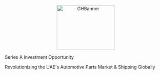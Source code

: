 <div align="center">
<img width="180" height="140" alt="GHBanner" src="https://part2car.ae/client/layout/imgs/logo.png" />
</div>

Series A Investment Opportunity

Revolutionizing the UAE's Automotive Parts Market & Shipping Globally
